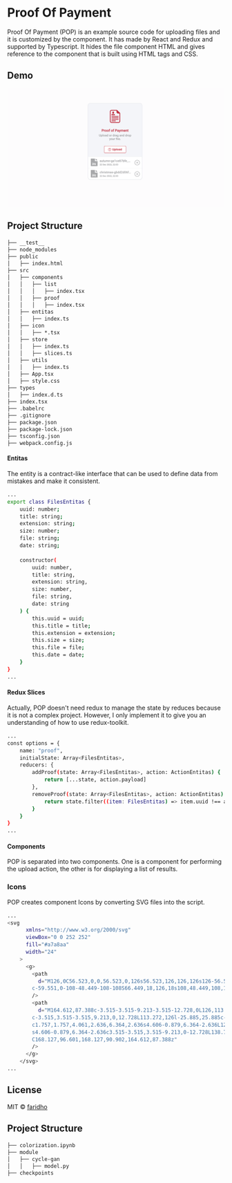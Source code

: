 # Proof Of Payment

Proof Of Payment (POP) is an example source code for uploading files and it is customized by the component. It has made by React and Redux and supported by Typescript. It hides the file component HTML and gives reference to the component that is built using HTML tags and CSS.

## Demo

![alt_text](ss/proof-of-payment.png)

## Project Structure

```
├── __test__
├── node_modules
├── public
│   ├── index.html
├── src
│   ├── components
│   │   ├── list
│   │   │   ├── index.tsx
│   │   ├── proof
│   │   │   ├── index.tsx
│   ├── entitas
│   │   ├── index.ts
│   ├── icon
│   │   ├── *.tsx
│   ├── store
│   │   ├── index.ts
│   │   ├── slices.ts
│   ├── utils
│   │   ├── index.ts
│   ├── App.tsx
│   ├── style.css
├── types
│   ├── index.d.ts
├── index.tsx
├── .babelrc
├── .gitignore
├── package.json
├── package-lock.json
├── tsconfig.json
├── webpack.config.js
```

#### Entitas

The entity is a contract-like interface that can be used to define data from mistakes and make it consistent.

```bash
...
export class FilesEntitas {
    uuid: number;
    title: string;
    extension: string;
    size: number;
    file: string;
    date: string;

    constructor(
        uuid: number,
        title: string,
        extension: string,
        size: number,
        file: string,
        date: string
    ) {
        this.uuid = uuid;
        this.title = title;
        this.extension = extension;
        this.size = size;
        this.file = file;
        this.date = date;
    }
}
...
```

#### Redux Slices

Actually, POP doesn't need redux to manage the state by reduces because it is not a complex project. However, I only implement it to give you an understanding of how to use redux-toolkit.

```bash
...
const options = {
    name: "proof",
    initialState: Array<FilesEntitas>,
    reducers: {
        addProof(state: Array<FilesEntitas>, action: ActionEntitas) {
            return [...state, action.payload]
        },
        removeProof(state: Array<FilesEntitas>, action: ActionEntitas) {
            return state.filter((item: FilesEntitas) => item.uuid !== action.payload.uuid)
        }
    }
}
...
```

#### Components

POP is separated into two components. One is a component for performing the upload action, the other is for displaying a list of results.

### Icons

POP creates component Icons by converting SVG files into the script.

```bash
...
<svg
      xmlns="http://www.w3.org/2000/svg"
      viewBox="0 0 252 252"
      fill="#a7a8aa"
      width="24"
    >
      <g>
        <path
          d="M126,0C56.523,0,0,56.523,0,126s56.523,126,126,126s126-56.523,126-126S195.477,0,126,0z M126,234
		c-59.551,0-108-48.449-108-108S66.449,18,126,18s108,48.449,108,108S185.551,234,126,234z"
        />
        <path
          d="M164.612,87.388c-3.515-3.515-9.213-3.515-12.728,0L126,113.272l-25.885-25.885c-3.515-3.515-9.213-3.515-12.728,0
		c-3.515,3.515-3.515,9.213,0,12.728L113.272,126l-25.885,25.885c-3.515,3.515-3.515,9.213,0,12.728
		c1.757,1.757,4.061,2.636,6.364,2.636s4.606-0.879,6.364-2.636L126,138.728l25.885,25.885c1.757,1.757,4.061,2.636,6.364,2.636
		s4.606-0.879,6.364-2.636c3.515-3.515,3.515-9.213,0-12.728L138.728,126l25.885-25.885
		C168.127,96.601,168.127,90.902,164.612,87.388z"
        />
      </g>
    </svg>
...
```

## License

MIT © [faridho](https://github.com/faridho)


## Project Structure

```
├── colorization.ipynb
├── module
│   ├── cycle-gan
│   │   ├── model.py
├── checkpoints
```

